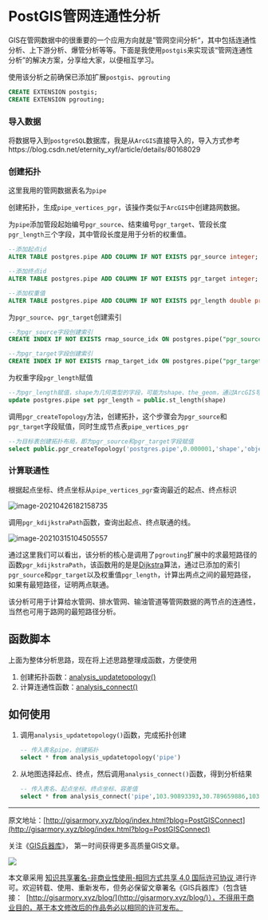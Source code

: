# PostGIS管网连通性分析

GIS在管网数据中的很重要的一个应用方向就是”管网空间分析“，其中包括连通性分析、上下游分析、爆管分析等等。下面是我使用`postgis`来实现该“管网连通性分析”的解决方案，分享给大家，以便相互学习。

使用该分析之前确保已添加扩展`postgis`、`pgrouting`

```sql
CREATE EXTENSION postgis;
CREATE EXTENSION pgrouting;
```

### 导入数据

将数据导入到`postgreSQL`数据库，我是从`ArcGIS`直接导入的，导入方式参考https://blog.csdn.net/eternity_xyf/article/details/80168029

### 创建拓扑

这里我用的管网数据表名为`pipe`

创建拓扑，生成`pipe_vertices_pgr`，该操作类似于`ArcGIS`中创建路网数据。

为`pipe`添加管段起始编号`pgr_source`、结束编号`pgr_target`、管段长度`pgr_length`三个字段，其中管段长度是用于分析的权重值。

```sql
--添加起点id
ALTER TABLE postgres.pipe ADD COLUMN IF NOT EXISTS pgr_source integer;

--添加终点id
ALTER TABLE postgres.pipe ADD COLUMN IF NOT EXISTS pgr_target integer;

--添加权重值
ALTER TABLE postgres.pipe ADD COLUMN IF NOT EXISTS pgr_length double precision;
```

为`pgr_source`、`pgr_target`创建索引

```sql
--为pgr_source字段创建索引
CREATE INDEX IF NOT EXISTS rmap_source_idx ON postgres.pipe("pgr_source")

--为pgr_target字段创建索引
CREATE INDEX IF NOT EXISTS rmap_target_idx ON postgres.pipe("pgr_target")
```

为权重字段`pgr_length`赋值

```sql
--为pgr_length赋值，shape为几何类型的字段，可能为shape、the_geom，通过ArcGIS导入的时候字段为"shape"，其他方式导入时一般为"the_geom"
update postgres.pipe set pgr_length = public.st_length(shape)
```

调用`pgr_createTopology`方法，创建拓扑，这个步骤会为`pgr_source`和`pgr_target`字段赋值，同时生成节点表`pipe_vertices_pgr`

```sql
--为目标表创建拓扑布局，即为pgr_source和pgr_target字段赋值
select public.pgr_createTopology('postgres.pipe',0.000001,'shape','objectid','pgr_source','pgr_target')
```

### 计算联通性

根据起点坐标、终点坐标从`pipe_vertices_pgr`查询最近的起点、终点标识

![image-20210426182158735](https://blogimage.gisarmory.xyz/image-20210426182158735.png?imageView2/0/interlace/1/q/75|watermark/2/text/R0lT5YW15Zmo5bqT/font/5b6u6L2v6ZuF6buR/fontsize/1000/fill/IzgzODM4Mw==/dissolve/80/gravity/SouthEast/dx/10/dy/10|imageslim)

调用`pgr_kdijkstraPath`函数，查询出起点、终点联通的线。

![image-20210315104505557](https://blogimage.gisarmory.xyz/image-20210315104505557.png?imageView2/0/interlace/1/q/75|watermark/2/text/R0lT5YW15Zmo5bqT/font/5b6u6L2v6ZuF6buR/fontsize/1000/fill/IzgzODM4Mw==/dissolve/80/gravity/SouthEast/dx/10/dy/10|imageslim)

通过这里我们可以看出，该分析的核心是调用了`pgrouting`扩展中的求最短路径的函数`pgr_kdijkstraPath`，该函数用的是是[Dijkstra](https://blog.csdn.net/lbperfect123/article/details/84281300)算法，通过已添加的索引`pgr_source`和`pgr_target`以及权重值`pgr_length`，计算出两点之间的最短路径，如果有最短路径，证明两点联通。

该分析可用于计算给水管网、排水管网、输油管道等管网数据的两节点的连通性，当然也可用于路网的最短路径分析。



## 函数脚本

上面为整体分析思路，现在将上述思路整理成函数，方便使用

1. 创建拓扑函数：[analysis_updatetopology()](http://gisarmory.xyz/blog/index.html?source=PostGISUpdateTopology)
2. 计算连通性函数：[analysis_connect()](http://gisarmory.xyz/blog/index.html?source=PostGISConnect)



## 如何使用

1. 调用`analysis_updatetopology()`函数，完成拓扑创建

   ```sql
   -- 传入表名pipe，创建拓扑
   select * from analysis_updatetopology('pipe')
   ```

2. 从地图选择起点、终点，然后调用`analysis_connect()`函数，得到分析结果

   ```sql
   -- 传入表名、起点坐标、终点坐标、容差值
   select * from analysis_connect('pipe',103.90893393,30.789659886,103.911700936,30.787850094,0.00001)
   ```

   



* * *

原文地址：[http://gisarmory.xyz/blog/index.html?blog=PostGISConnect](http://gisarmory.xyz/blog/index.html?blog=PostGISConnect)

关注《[GIS兵器库](http://gisarmory.xyz/blog/index.html?blog=wechat)》， 第一时间获得更多高质量GIS文章。

![](http://blogimage.gisarmory.xyz/20200923063756.png)

本文章采用 [知识共享署名-非商业性使用-相同方式共享 4.0 国际许可协议 ](https://creativecommons.org/licenses/by-nc-sa/4.0/deed.zh)进行许可。欢迎转载、使用、重新发布，但务必保留文章署名《GIS兵器库》（包含链接：  [http://gisarmory.xyz/blog/](http://gisarmory.xyz/blog/)），不得用于商业目的，基于本文修改后的作品务必以相同的许可发布。